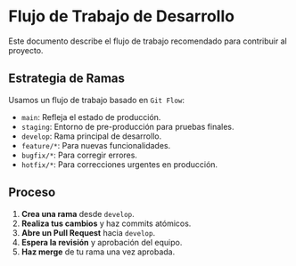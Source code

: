 # Flujo de Trabajo de Desarrollo

Este documento describe el flujo de trabajo recomendado para contribuir al proyecto.

## Estrategia de Ramas

Usamos un flujo de trabajo basado en `Git Flow`:

- `main`: Refleja el estado de producción.
- `staging`: Entorno de pre-producción para pruebas finales.
- `develop`: Rama principal de desarrollo.
- `feature/*`: Para nuevas funcionalidades.
- `bugfix/*`: Para corregir errores.
- `hotfix/*`: Para correcciones urgentes en producción.

## Proceso

1.  **Crea una rama** desde `develop`.
2.  **Realiza tus cambios** y haz commits atómicos.
3.  **Abre un Pull Request** hacia `develop`.
4.  **Espera la revisión** y aprobación del equipo.
5.  **Haz merge** de tu rama una vez aprobada.
